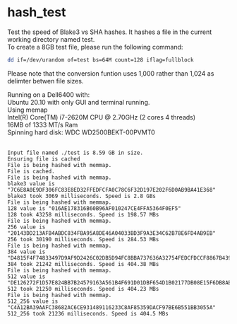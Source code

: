 # hash_test
Test the speed of Blake3 vs SHA hashes. It hashes a file in the current working directory named test. <BR>
To create a 8GB test file, please run the following command:<BR>
```sh
dd if=/dev/urandom of=test bs=64M count=128 iflag=fullblock
```
Please note that the conversion funtion uses 1,000 rather than 1,024 as delimter betwen file sizes.

Running on a Dell6400 with:<br>
Ubuntu 20.10 with only GUI and terminal running.<br>
Using memap<br>
Intel(R) Core(TM) i7-2620M CPU @ 2.70GHz (2 cores 4 threads)<br>
16MB of 1333 MT/s Ram<br>
Spinning hard disk: WDC WD2500BEKT-00PVMT0 <br>
<br>

```
Input file named ./test is 8.59 GB in size.
Ensuring file is cached
File is being hashed with memmap.
File is cached.
File is being hashed with memmap.
blake3 value is "7C6E8A0E9DF306FC83E8ED32FFEDFCFA0C78C6F32D197E202F6D0AB9BA41E368"
blake3 took 3069 milliseconds. Speed is 2.8 GBs
File is being hashed with memmap.
128 value is "016AE178316B60B96AF010247CE4FFA5364F0EF5"
128 took 43258 milliseconds. Speed is 198.57 MBs
File is being hashed with memmap.
256 value is "20143DD213AFB4ABDC834FBA95A8DE46A04033BD3F9A3E34C62B78E6FD4AB9EB"
256 took 30190 milliseconds. Speed is 284.53 MBs
File is being hashed with memmap.
384 value is "D4815F4F74833497D9AF9D2426C02DB5D94FC8BBA737636A32754FEDCFDCCF8867B439D03EA693E68BCBE514EA99AD77"
384 took 21242 milliseconds. Speed is 404.38 MBs
File is being hashed with memmap.
512 value is "DE126272F1D57E824BB7B24579163A561B4F691D01DBF654D1B02177DB08E15F6DB8AB0BCFD31223490E96A1427F2175C8797B341D623F5E7AB1C9AB96797BD5"
512 took 21250 milliseconds. Speed is 404.23 MBs
File is being hashed with memmap.
512_256 value is "C4A12BA39AAFC38682AC6CE931489116233C8AF85359DACF97BE6B551BB3055A"
512_256 took 21236 milliseconds. Speed is 404.5 MBs
```
